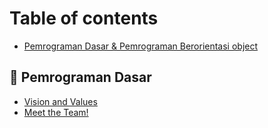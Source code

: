 # Table of contents

* [Pemrograman Dasar & Pemrograman Berorientasi object](README.md)

## 🤠 Pemrograman Dasar

* [Vision and Values](pemrograman-dasar/vision-and-values.md)
* [Meet the Team!](pemrograman-dasar/meet-the-team.md)
